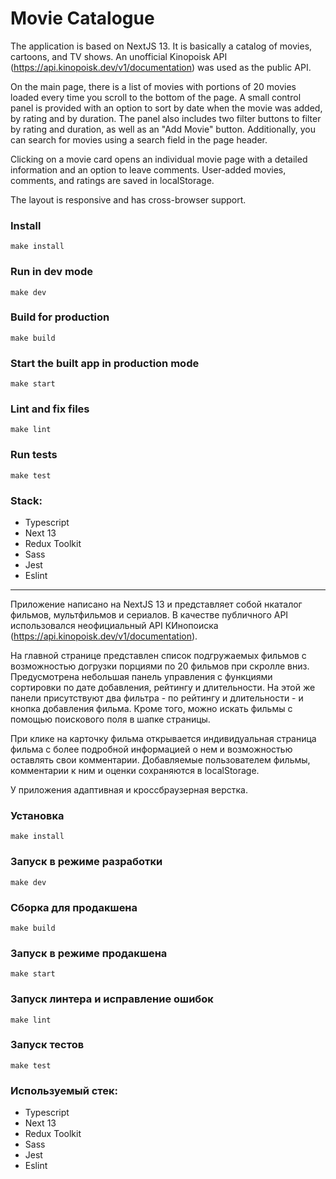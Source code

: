 # Movie Catalogue

The application is based on NextJS 13. It is basically a catalog of movies, cartoons, and TV shows. An unofficial Kinopoisk API (https://api.kinopoisk.dev/v1/documentation) was used as the public API.

On the main page, there is a list of movies with portions of 20 movies loaded every time you scroll to the bottom of the page. A small control panel is provided with an option to sort by date when the movie was added, by rating and by duration. The panel also includes two filter buttons to filter by rating and duration, as well as an "Add Movie" button. Additionally, you can search for movies using a search field in the page header.

Clicking on a movie card opens an individual movie page with a detailed information and an option to leave comments.
User-added movies, comments, and ratings are saved in localStorage.

The layout is responsive and has cross-browser support.

### Install

```
make install
```

### Run in dev mode

```
make dev
```

### Build for production

```
make build
```

### Start the built app in production mode

```
make start
```

### Lint and fix files

```
make lint
```

### Run tests

```
make test
```

### Stack:

- Typescript
- Next 13
- Redux Toolkit
- Sass
- Jest
- Eslint

---

Приложение написано на NextJS 13 и представляет собой нкаталог фильмов, мультфильмов и сериалов.
В качестве публичного API использовался неофициальный API КИнопоиска (https://api.kinopoisk.dev/v1/documentation).

На главной странице представлен список подгружаемых фильмов с возможностью догрузки порциями по 20 фильмов при скролле вниз. Предусмотрена небольшая панель управления с функциями сортировки по дате добавления, рейтингу и длительности. На этой же панели присутствуют два фильтра - по рейтингу и длительности - и кнопка добавления фильма. Кроме того, можно искать фильмы с помощью поискового поля в шапке страницы. 

При клике на карточку фильма открывается индивидуальная страница фильма с более подробной информацией о нем и возможностью оставлять свои комментарии.
Добавляемые пользователем фильмы, комментарии к ним и оценки сохраняются в localStorage.

У приложения адаптивная и кроссбраузерная верстка.

### Установка

```
make install
```

### Запуск в режиме разработки

```
make dev
```

### Сборка для продакшена

```
make build
```

### Запуск в режиме продакшена

```
make start
```

### Запуск линтера и исправление ошибок

```
make lint
```

### Запуск тестов

```
make test
```
### Используемый стек:

- Typescript
- Next 13
- Redux Toolkit
- Sass
- Jest
- Eslint